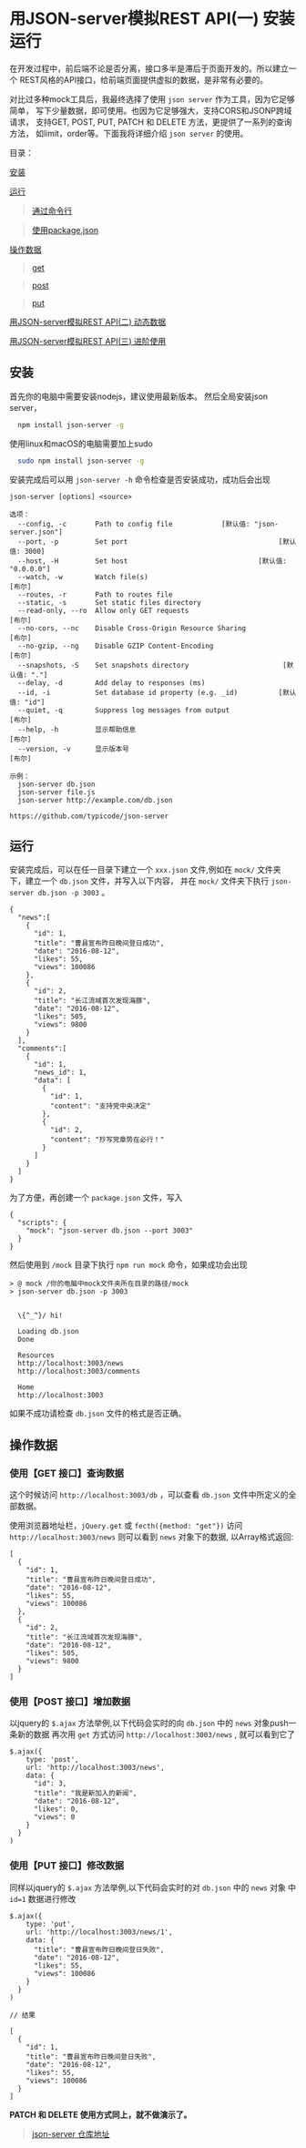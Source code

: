 # 用JSON-server模拟REST API(一) 安装运行

在开发过程中，前后端不论是否分离，接口多半是滞后于页面开发的。所以建立一个
REST风格的API接口，给前端页面提供虚拟的数据，是非常有必要的。

对比过多种mock工具后，我最终选择了使用 `json server` 作为工具，因为它足够简单，
写下少量数据，即可使用。也因为它足够强大，支持CORS和JSONP跨域请求，
支持GET, POST, PUT, PATCH 和 DELETE 方法，更提供了一系列的查询方法，
如limit，order等。下面我将详细介绍 `json server` 的使用。

目录：

[安装](#install)

[运行](#run)
> [通过命令行](#run_by_cli)

> [使用package.json](#run_by_npm)

[操作数据](#method)
> [get](#get)

> [post](#post)

> [put](#put)

[用JSON-server模拟REST API(二)  动态数据](./json-server&mock-2nd.md)

[用JSON-server模拟REST API(三)  进阶使用](./json-server&mock-3rd.md)


<a name='install'></a>
## 安装

首先你的电脑中需要安装nodejs，建议使用最新版本。
然后全局安装json server，
````bash
  npm install json-server -g 
````

使用linux和macOS的电脑需要加上sudo

```` bash
  sudo npm install json-server -g 
````

安装完成后可以用 `json-server -h` 命令检查是否安装成功，成功后会出现
````
json-server [options] <source>

选项：
  --config, -c       Path to config file            [默认值: "json-server.json"]
  --port, -p         Set port                                     [默认值: 3000]
  --host, -H         Set host                                [默认值: "0.0.0.0"]
  --watch, -w        Watch file(s)                                        [布尔]
  --routes, -r       Path to routes file
  --static, -s       Set static files directory
  --read-only, --ro  Allow only GET requests                              [布尔]
  --no-cors, --nc    Disable Cross-Origin Resource Sharing                [布尔]
  --no-gzip, --ng    Disable GZIP Content-Encoding                        [布尔]
  --snapshots, -S    Set snapshots directory                       [默认值: "."]
  --delay, -d        Add delay to responses (ms)
  --id, -i           Set database id property (e.g. _id)          [默认值: "id"]
  --quiet, -q        Suppress log messages from output                    [布尔]
  --help, -h         显示帮助信息                                         [布尔]
  --version, -v      显示版本号                                           [布尔]

示例：
  json-server db.json
  json-server file.js
  json-server http://example.com/db.json

https://github.com/typicode/json-server
````

<a name='run'></a>
## 运行

安装完成后，可以在任一目录下建立一个 `xxx.json` 文件,例如在 
`mock/` 文件夹下，建立一个 `db.json` 文件，并写入以下内容，
并在 `mock/` 文件夹下执行 `json-server db.json -p 3003` 。
<a name='run_by_cli'></a>

````
{
  "news":[
    {
      "id": 1,
      "title": "曹县宣布昨日晚间登日成功",
      "date": "2016-08-12",
      "likes": 55,
      "views": 100086
    },
    {
      "id": 2,
      "title": "长江流域首次发现海豚",
      "date": "2016-08-12",
      "likes": 505,
      "views": 9800
    }
  ],
  "comments":[
    {
      "id": 1,
      "news_id": 1,
      "data": [
        {
          "id": 1,
          "content": "支持党中央决定"
        },
        {
          "id": 2,
          "content": "抄写党章势在必行！"
        }
      ]
    }
  ]
}
````
<a name='run_by_npm'></a>
为了方便，再创建一个 `package.json` 文件，写入
````
{
  "scripts": {
    "mock": "json-server db.json --port 3003"
  }
}

````

然后使用到 `/mock` 目录下执行 `npm run mock` 命令，如果成功会出现
````
> @ mock /你的电脑中mock文件夹所在目录的路径/mock
> json-server db.json -p 3003


  \{^_^}/ hi!

  Loading db.json
  Done

  Resources
  http://localhost:3003/news
  http://localhost:3003/comments

  Home
  http://localhost:3003

````

如果不成功请检查 `db.json` 文件的格式是否正确。

<a name='method'></a>
## 操作数据

<a name='get'></a>
### 使用【GET 接口】查询数据
这个时候访问 `http://localhost:3003/db` ，可以查看 `db.json` 
文件中所定义的全部数据。

使用浏览器地址栏，`jQuery.get` 或 `fecth({method: "get"})` 
访问 `http://localhost:3003/news` 则可以看到 `news` 对象下的数据,
以Array格式返回:
````
[
  {
    "id": 1,
    "title": "曹县宣布昨日晚间登日成功",
    "date": "2016-08-12",
    "likes": 55,
    "views": 100086
  },
  {
    "id": 2,
    "title": "长江流域首次发现海豚",
    "date": "2016-08-12",
    "likes": 505,
    "views": 9800
  }
]
````
<a name='post'></a>
### 使用【POST 接口】增加数据
以jquery的 `$.ajax` 方法举例,以下代码会实时的向 `db.json` 中的 `news` 对象push一条新的数据
再次用 `get` 方式访问 `http://localhost:3003/news` , 就可以看到它了
````
$.ajax({
    type: 'post',
    url: 'http://localhost:3003/news',
    data: {
      "id": 3,
      "title": "我是新加入的新闻",
      "date": "2016-08-12",
      "likes": 0,
      "views": 0
    }
  }
)
````
<a name='put'></a>
### 使用【PUT 接口】修改数据
同样以jquery的 `$.ajax` 方法举例,以下代码会实时的对 `db.json` 中的 `news` 对象
中 `id=1` 数据进行修改
````
$.ajax({
    type: 'put',
    url: 'http://localhost:3003/news/1',
    data: {
      "title": "曹县宣布昨日晚间登日失败",
      "date": "2016-08-12",
      "likes": 55,
      "views": 100086
    }
  }
)

// 结果

[
  {
    "id": 1,
    "title": "曹县宣布昨日晚间登日失败",
    "date": "2016-08-12",
    "likes": 55,
    "views": 100086
  }
]
````

**PATCH 和 DELETE 使用方式同上，就不做演示了。**

> [json-server 仓库地址](https://github.com/typicode/json-server)
